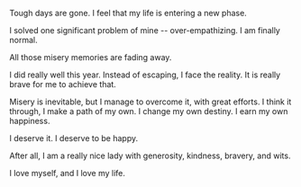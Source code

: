 Tough days are gone. I feel that my life is entering a new phase.

I solved one significant problem of mine -- over-empathizing. I am finally normal.

All those misery memories are fading away.

I did really well this year. Instead of escaping, I face the reality. It is really brave for me to achieve that.

Misery is inevitable, but I manage to overcome it, with great efforts. I think it through, I make a path of my own. I change my own destiny. I earn my own happiness.

I deserve it. I deserve to be happy.

After all, I am a really nice lady with generosity, kindness, bravery, and wits.

I love myself, and I love my life.
